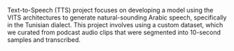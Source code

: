Text-to-Speech (TTS) project focuses on developing a model using the VITS architectures to generate natural-sounding Arabic speech, specifically in the Tunisian dialect. This project involves using a custom dataset, which we curated from podcast audio clips that were segmented into 10-second samples and transcribed.
